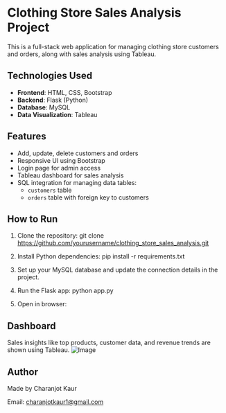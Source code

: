 
# Clothing Store Sales Analysis Project

This is a full-stack web application for managing clothing store customers and orders, along with sales analysis using Tableau.
## Technologies Used

- **Frontend**: HTML, CSS, Bootstrap
- **Backend**: Flask (Python)
- **Database**: MySQL
- **Data Visualization**: Tableau
## Features

- Add, update, delete customers and orders
- Responsive UI using Bootstrap
- Login page for admin access
- Tableau dashboard for sales analysis
- SQL integration for managing data tables:
  - `customers` table
  - `orders` table with foreign key to customers
## How to Run

1. Clone the repository:
git clone https://github.com/yourusername/clothing_store_sales_analysis.git

2. Install Python dependencies: pip install -r requirements.txt
3. Set up your MySQL database and update the connection details in the project.

4. Run the Flask app: python app.py
5. Open in browser:


## Dashboard

Sales insights like top products, customer data, and revenue trends are shown using Tableau.
![Image](https://github.com/user-attachments/assets/71f99cee-d95d-486d-9330-6242f932683f)


## Author

Made by Charanjot Kaur 

Email: charanjotkaur1@gmail.com
